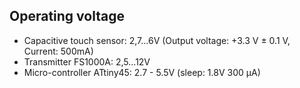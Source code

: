 ## Operating voltage
- Capacitive touch sensor: 2,7...6V (Output voltage: +3.3 V ± 0.1 V, Current: 500mA)
- Transmitter FS1000A: 2,5...12V
- Micro-controller ATtiny45: 2.7 - 5.5V (sleep: 1.8V 300 μA)
